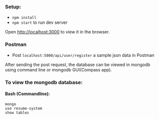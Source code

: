 ### Setup:
- `npm install`
- `npm start` to run dev server

Open [http://localhost:3000](http://localhost:3000) to view it in the browser.

### Postman
- Post `localhost:5000/api/user/register` a sample json data in Postman

After sending the post request, the database can be viewed in mongodb using command line or mongodb GUI(Compass app).

### To view the mongodb database:

#### Bash (Commandline):
`mongo`<br />
`use resume-system`<br />
`show tables`<br />

